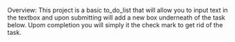 Overview: This project is a basic to_do_list that will allow you to input text in the textbox and upon submitting will add a new box underneath of the task below. Upom completion you will simply it the check mark to get rid of the task.
